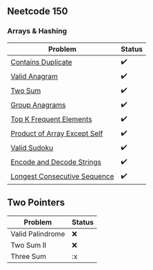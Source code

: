 ## Neetcode 150

### Arrays & Hashing

| Problem                                                                                     | Status             |
| ------------------------------------------------------------------------------------------- | ------------------ |
| [Contains Duplicate](https://leetcode.com/problems/contains-duplicate/)                     | :heavy_check_mark: |
| [Valid Anagram](https://leetcode.com/problems/contains-duplicate/)                          | :heavy_check_mark: |
| [Two Sum](https://leetcode.com/problems/two-sum/)                                           | :heavy_check_mark: |
| [Group Anagrams](https://leetcode.com/problems/contains-duplicate/)                         | :heavy_check_mark: |
| [Top K Frequent Elements](https://leetcode.com/problems/top-k-frequent-elements/)           | :heavy_check_mark: |
| [Product of Array Except Self](https://leetcode.com/problems/product-of-array-except-self/) | :heavy_check_mark: |
| [Valid Sudoku](https://leetcode.com/problems/contains-duplicate/)                           | :heavy_check_mark: |
| [Encode and Decode Strings](https://www.lintcode.com/problem/659/)                          | :heavy_check_mark: |
| [Longest Consecutive Sequence](https://leetcode.com/problems/contains-duplicate/)           | :heavy_check_mark: |

## Two Pointers

| Problem          | Status |
| ---------------- | ------ |
| Valid Palindrome | :x:    |
| Two Sum II       | :x:    |
| Three Sum        | :x     |
